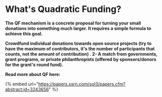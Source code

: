 # What's Quadratic Funding?

**The QF mechanism is a concrete proposal for turning your small donations into something much larger. It requires a simple formula to achieve this goal.**

**Crowdfund individual donations towards open source projects (try to have the maximum of contributors, it's the number of participants that counts, not the amount of contribution) . 2- A match from governments, grant programs, or private philanthropists (offered by sponsors/donors for the grant's round fund).**

**Read more about QF here:**

{% embed url="https://papers.ssrn.com/sol3/papers.cfm?abstract:id=3243656" %}
